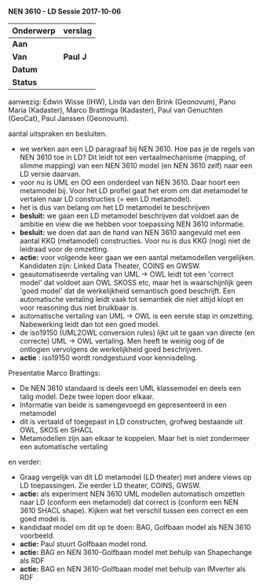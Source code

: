 **NEN 3610 - LD Sessie 2017-10-06**

| **Onderwerp** | **verslag** |
| --- | --- |
| **Aan** |   |
| **Van** | **Paul J** |
| **Datum** |   |
| **Status** |   |

aanwezig: Edwin Wisse (IHW), Linda van den Brink (Geonovum), Pano Maria (Kadaster), Marco Brattinga (Kadaster), Paul van Genuchten (GeoCat), Paul Janssen (Geonovum).

aantal uitspraken en besluiten.

- we werken aan een LD paragraaf bij NEN 3610. Hoe pas je de regels van NEN 3610 toe in LD? Dit leidt tot een vertaalmechanisme (mapping, of slimme mapping) van een NEN 3610 model (en NEN 3610 zelf) naar een LD versie daarvan.
- voor nu is UML en OO een onderdeel van NEN 3610. Daar hoort een metamodel bij. Voor het LD profiel gaat het erom om dat metamodel te vertalen naar LD constructies (= een LD metamodel).
- het is dus van belang om het LD metamodel te beschrijven
- **besluit:** we gaan een LD metamodel beschrijven dat voldoet aan de ambitie en view die we hebben voor toepassing NEN 3610 informatie.
- **besluit:** we doen dat aan de hand van NEN 3610 aangevuld met een aantal KKG (metamodel) constructies. Voor nu is dus KKG (nog) niet de leidraad voor de omzetting.
- **actie:** voor volgende keer gaan we een aantal metamodellen vergelijken. Kandidaten zijn: Linked Data Theater, COINS en GWSW.
- geautomatiseerde vertaling van UML -&gt; OWL leidt tot een &#39;correct model&#39; dat voldoet aan OWL SKOSS etc, maar het is waarschijnlijk geen &#39;goed model&#39; dat de werkelijkheid semantisch goed beschrijft. Een automatische vertaling leidt vaak tot semantiek die niet altijd klopt en voor reasoning dus niet bruikbaar is.
- automatische vertaling van UML -&gt; OWL is een eerste stap in omzetting. Nabewerking leidt dan tot een goed model.
- de iso19150 (UML2OWL conversion rules) lijkt uit te gaan van directe (en correcte) UML -&gt; OWL vertaling. Men heeft te weinig oog of de ontlogien vervolgens de werkelijkheid goed beschrijven.
- **actie** : iso19150 wordt rondgestuurd voor kennisdeling.

Presentatie Marco Brattings:

- De NEN 3610 standaard is deels een UML klassemodel en deels een talig model. Deze twee lopen door elkaar.
- Informatie van beide is samengevoegd en gepresenteerd in een metamodel
- dit is vertaald of toegepast in LD constructen, grofweg bestaande uit OWL, SKOS en SHACL
- Metamodellen zijn aan elkaar te koppelen. Maar het is niet zondermeer een automatische vertaling

en verder:

- Graag vergelijk van dit LD metamodel (LD theater) met andere views op LD toepassingen. Zie eerder LD theater, COINS, GWSW.
- **actie:** als experiment NEN 3610 UML modellen automatisch omzetten naar LD (conform een metamodel) dat correct is (conform een NEN 3610 SHACL shape). Kijken wat het verschil tussen een correct en een goed model is.
- kandidaat model om dit op te doen: BAG, Golfbaan model als NEN 3610 voorbeeld.
- **actie:** Paul stuurt Golfbaan model rond.
- **actie:** BAG en  NEN 3610-Golfbaan model met behulp van Shapechange als RDF
- **actie:** BAG en  NEN 3610-Golfbaan model met behulp van IMverter als RDF
